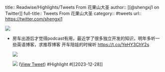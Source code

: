 title:: Readwise/Highlights/Tweets From 花果山大圣
author:: [[@shengxj1 on Twitter]]
full-title:: Tweets From 花果山大圣
category:: #tweets
url:: https://twitter.com/shengxj1

![](https://pbs.twimg.com/profile_images/1688110986799271936/Pyt9pQSf.jpg)

- 房车出游后才觉得podcast有用，最近学了很多独立开发的知识，明年多听一些英语博客，求推荐博客 开车陪娃的时候听 https://t.co/YeHY3ChY2s
  
  ![](https://pbs.twimg.com/media/GCVGGBpWIAA4MDn.jpg)
  
  ![](https://pbs.twimg.com/media/GCVGGBoXcAAfr1J.jpg) ([View Tweet](https://twitter.com/shengxj1/status/1739873906134020333)) #Highlight #[[2023-12-28]]